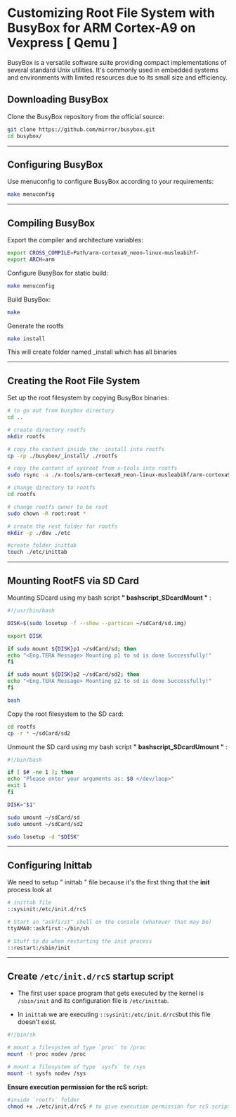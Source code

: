 # Customizing Root File System with BusyBox for ARM Cortex-A9 on Vexpress [ Qemu ]

BusyBox is a versatile software suite providing compact implementations of several standard Unix utilities. It's commonly used in embedded systems and environments with limited resources due to its small size and efficiency.

## Downloading BusyBox

Clone the BusyBox repository from the official source:

```bash
git clone https://github.com/mirror/busybox.git
cd busybox/
```
---

## Configuring BusyBox

Use menuconfig to configure BusyBox according to your requirements:


```bash
make menuconfig
```
---

## Compiling BusyBox

Export the compiler and architecture variables:

```bash
export CROSS_COMPILE=Path/arm-cortexa9_neon-linux-musleabihf-
export ARCH=arm
```
Configure BusyBox for static build:
```bash
make menuconfig
```

Build BusyBox:
```bash
make
```
Generate the rootfs
```bash
make install
```
This will create folder named _install which has all binaries

---

## Creating the Root File System


Set up the root filesystem by copying BusyBox binaries:

```bash
# to go out from busybox directory
cd ..

# create directory rootfs
mkdir rootfs

# copy the content inside the _install into rootfs
cp -rp ./busybox/_install/ ./rootfs

# copy the content of sysroot from x-tools into rootfs
sudo rsync -a ./x-tools/arm-cortexa9_neon-linux-musleabihf/arm-cortexa9_neon-linux-musleabihf/sysroot/* ./rootfs/

# change directory to rootfs
cd rootfs

# change rootfs owner to be root
sudo chown -R root:root *

# create the rest folder for rootfs
mkdir -p ./dev ./etc

#create folder inittab
touch ./etc/inittab
```

---

## Mounting RootFS via SD Card

Mounting SDcard using my bash script **" bashscript_SDcardMount "** :
```bash
#!/usr/bin/bash

DISK=$(sudo losetup -f --show --partscan ~/sdCard/sd.img)

export DISK

if sudo mount ${DISK}p1 ~/sdCard/sd; then
echo "<Eng.TERA Message> Mounting p1 to sd is done Successfully!"
fi

if sudo mount ${DISK}p2 ~/sdCard/sd2; then
echo "<Eng.TERA Message> Mounting p2 to sd is done Successfully!"
fi

bash
```

Copy the root filesystem to the SD card:


```bash
cd rootfs
cp -r * ~/sdCard/sd2
```
Unmount the SD card using my bash script **" bashscript_SDcardUmount "** :

```bash
#!/bin/bash

if [ $# -ne 1 ]; then
echo "Please enter your arguments as: $0 </dev/loop>"
exit 1
fi

DISK="$1"

sudo umount ~/sdCard/sd
sudo umount ~/sdCard/sd2

sudo losetup -d "$DISK"
```

---


## Configuring Inittab

We need to setup " inittab " file because it's the first thing that the **init** process look at

```bash
# inittab file 
::sysinit:/etc/init.d/rcS

# Start an "askfirst" shell on the console (whatever that may be)
ttyAMA0::askfirst:-/bin/sh

# Stuff to do when restarting the init process
::restart:/sbin/init
```

---

## Create `/etc/init.d/rcS` startup script

- The first user space program that gets executed by the kernel is `/sbin/init` and its configuration
file is `/etc/inittab`. 

- In `inittab` we are executing `::sysinit:/etc/init.d/rcS`but this file doesn't exist.

```sh 
#!/bin/sh

# mount a filesystem of type `proc` to /proc
mount -t proc nodev /proc

# mount a filesystem of type `sysfs` to /sys
mount -t sysfs nodev /sys

```

**Ensure execution permission for the rcS script:**

```sh
#inside `rootfs` folder
chmod +x ./etc/init.d/rcS # to give execution permission for rcS script
```

